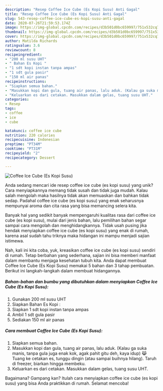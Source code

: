 ```yaml
---
description: "Resep Coffee Ice Cube (Es Kopi Susu) Anti Gagal"
title: "Resep Coffee Ice Cube (Es Kopi Susu) Anti Gagal"
slug: 543-resep-coffee-ice-cube-es-kopi-susu-anti-gagal
date: 2020-07-26T21:59:53.174Z
image: https://img-global.cpcdn.com/recipes/d3b501d0bc659997/751x532cq70/coffee-ice-cube-es-kopi-susu-foto-resep-utama.jpg
thumbnail: https://img-global.cpcdn.com/recipes/d3b501d0bc659997/751x532cq70/coffee-ice-cube-es-kopi-susu-foto-resep-utama.jpg
cover: https://img-global.cpcdn.com/recipes/d3b501d0bc659997/751x532cq70/coffee-ice-cube-es-kopi-susu-foto-resep-utama.jpg
author: Matilda Richards
ratingvalue: 3.6
reviewcount: 8
recipeingredient:
- "200 ml susu UHT"
- " Bahan Es Kopi "
- "1 sdt kopi instan tanpa ampas"
- "1 sdt gula pasir"
- "150 ml air panas"
recipeinstructions:
- "Siapkan semua bahan."
- "Masukkan kopi dan gula, tuang air panas, lalu aduk. (Kalau ga suka manis, tanpa gula juga enak kok, agak pahit gitu deh, kaya idup) 😹 Tuang ke cetakan es, tunggu dingin (atau sampai buihnya hilang). Taruh di freezer, biarkan hingga membeku."
- "Keluarkan es dari cetakan. Masukkan dalam gelas, tuang susu UHT."
categories:
- Resep
tags:
- coffee
- ice
- cube

katakunci: coffee ice cube 
nutrition: 220 calories
recipecuisine: Indonesian
preptime: "PT34M"
cooktime: "PT31M"
recipeyield: "2"
recipecategory: Dessert

---
```



![Coffee Ice Cube (Es Kopi Susu)](https://img-global.cpcdn.com/recipes/d3b501d0bc659997/751x532cq70/coffee-ice-cube-es-kopi-susu-foto-resep-utama.jpg)

Anda sedang mencari ide resep coffee ice cube (es kopi susu) yang unik? Cara menyiapkannya memang tidak susah dan tidak juga mudah. Kalau salah mengolah maka hasilnya tidak akan memuaskan dan bahkan tidak sedap. Padahal coffee ice cube (es kopi susu) yang enak seharusnya mempunyai aroma dan cita rasa yang bisa memancing selera kita.



Banyak hal yang sedikit banyak mempengaruhi kualitas rasa dari coffee ice cube (es kopi susu), mulai dari jenis bahan, lalu pemilihan bahan segar sampai cara mengolah dan menghidangkannya. Tidak usah pusing jika hendak menyiapkan coffee ice cube (es kopi susu) yang enak di rumah, karena asal sudah tahu triknya maka hidangan ini mampu menjadi sajian istimewa.


Nah, kali ini kita coba, yuk, kreasikan coffee ice cube (es kopi susu) sendiri di rumah. Tetap berbahan yang sederhana, sajian ini bisa memberi manfaat dalam membantu menjaga kesehatan tubuh kita. Anda dapat membuat Coffee Ice Cube (Es Kopi Susu) memakai 5 bahan dan 3 tahap pembuatan. Berikut ini langkah-langkah dalam membuat hidangannya.

<!--inarticleads1-->

##### Bahan-bahan dan bumbu yang dibutuhkan dalam menyiapkan Coffee Ice Cube (Es Kopi Susu):

1. Gunakan 200 ml susu UHT
1. Siapkan  Bahan Es Kopi :
1. Siapkan 1 sdt kopi instan tanpa ampas
1. Ambil 1 sdt gula pasir
1. Sediakan 150 ml air panas




<!--inarticleads2-->

##### Cara membuat Coffee Ice Cube (Es Kopi Susu):

1. Siapkan semua bahan.
1. Masukkan kopi dan gula, tuang air panas, lalu aduk. (Kalau ga suka manis, tanpa gula juga enak kok, agak pahit gitu deh, kaya idup) 😹 Tuang ke cetakan es, tunggu dingin (atau sampai buihnya hilang). Taruh di freezer, biarkan hingga membeku.
1. Keluarkan es dari cetakan. Masukkan dalam gelas, tuang susu UHT.




Bagaimana? Gampang kan? Itulah cara menyiapkan coffee ice cube (es kopi susu) yang bisa Anda praktikkan di rumah. Selamat mencoba!
